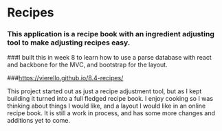 # Recipes

### This application is a recipe book with an ingredient adjusting tool to make adjusting recipes easy.  

###I built this in week 8 to learn how to use a parse database with react and backbone for the MVC, and bootstrap for the layout.

###https://vierello.github.io/8.4-recipes/

This project started out as just a recipe adjustment tool, but as I kept building it turned into a full fledged recipe book. I enjoy cooking so I was thinking about things I would like, and a layout I would like in an online recipe book. It is still a work in process, and has some more changes and additions yet to come. 
